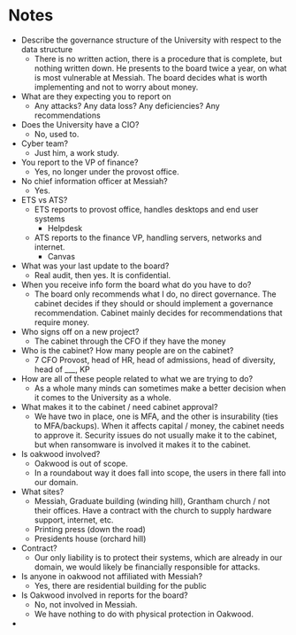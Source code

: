 # Notes
- Describe the governance structure of the University with respect to the data structure
	- There is no written action, there is a procedure that is complete, but nothing written down. He presents to the board twice a year, on what is most vulnerable at Messiah. The board decides what is worth implementing and not to worry about money.
- What are they expecting you to report on
	- Any attacks? Any data loss? Any deficiencies? Any recommendations
- Does the University have a CIO?
	- No, used to.
- Cyber team?
	- Just him, a work study.
- You report to the VP of finance?
	- Yes, no longer under the provost office.
- No chief information officer at Messiah?
	- Yes.
- ETS vs ATS?
	- ETS reports to provost office, handles desktops and end user systems
		- Helpdesk
	- ATS reports to the finance VP, handling servers, networks and internet.
		- Canvas
- What was your last update to the board?
	- Real audit, then yes. It is confidential.
- When you receive info form the board what do you have to do?
	- The board only recommends what I do, no direct governance. The cabinet decides if they should or should implement a governance recommendation. Cabinet mainly decides for recommendations that require money.
- Who signs off on a new project?
	- The cabinet through the CFO if they have the money
- Who is the cabinet? How many people are on the cabinet?
	- 7 CFO Provost, head of HR, head of admissions, head of diversity, head of ___, KP
- How are all of these people related to what we are trying to do?
	- As a whole many minds can sometimes make a better decision when it comes to the University as a whole.
- What makes it to the cabinet / need cabinet approval?
	- We have two in place, one is MFA, and the other is insurability (ties to MFA/backups). When it affects capital / money, the cabinet needs to approve it. Security issues do not usually make it to the cabinet, but when ransomware is involved it makes it to the cabinet.
- Is oakwood involved?
	- Oakwood is out of scope.
	- In a roundabout way it does fall into scope, the users in there fall into our domain.
- What sites?
	- Messiah, Graduate building (winding hill), Grantham church / not their offices. Have a contract with the church to supply hardware support, internet, etc. 
	- Printing press (down the road)
	- Presidents house (orchard hill)
- Contract?
	- Our only liability is to protect their systems, which are already in our domain, we would likely be financially responsible for attacks.
- Is anyone in oakwood not affiliated with Messiah?
	- Yes, there are residential building for the public
- Is Oakwood involved in reports for the board?
	- No, not involved in Messiah.
	- We have nothing to do with physical protection in Oakwood.
- 